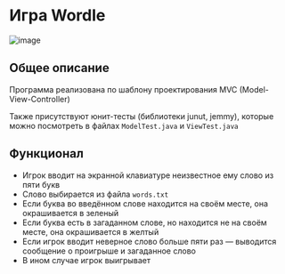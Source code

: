 # Игра Wordle

![image](https://github.com/user-attachments/assets/a0d7590e-14f7-4228-a68f-dc0f0fffe53e)

## Общее описание
Программа реализована по шаблону проектирования MVC (Model-View-Controller)

Также присутствуют юнит-тесты (библиотеки junut, jemmy), которые можно посмотреть в файлах ```ModelTest.java``` и ```ViewTest.java```

## Функционал

- Игрок вводит на экранной клавиатуре неизвестное ему слово из пяти букв
- Слово выбирается из файла ```words.txt```
- Если буква во введённом слове находится на своём месте, она окрашивается в зеленый
- Если буква есть в загаданном слове, но находится не на своём месте, она окрашивается в желтый
- Если игрок вводит неверное слово больше пяти раз — выводится сообщение о проигрыше и загаданное слово
- В ином случае игрок выигрывает

